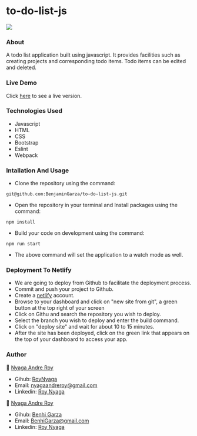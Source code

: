 # to-do-list-js

<img src="https://res.cloudinary.com/it-s-tech/image/upload/v1585156732/Screenshot_from_2020-03-25_18-13-36_mfmb7n.png">

### About
A todo list application built using javascript. It provides facilities such as creating projects and corresponding todo items. Todo items can be edited and deleted.

### Live Demo
Click [here](https://clever-leavitt-20fbe8.netlify.com/) to see a live version.

### Technologies Used
* Javascript
* HTML
* CSS
* Bootstrap
* Eslint
* Webpack

### Intallation And Usage

* Clone the repository using the command:
```
git@github.com:BenjaminGarza/to-do-list-js.git
```
* Open the repository in your terminal and Install packages using the command:
```
npm install
```
* Build your code on development using the command:
```
npm run start
```
* The above command will set the application to a watch mode as well.

### Deployment To Netlify
* We are going to deploy from Github to facilitate the deployment process.
* Commit and push your project to Github.
* Create a [netlify](https://netlify.com) account.
* Browse to your dashboard and click on "new site from git", a green button at the top right of your screen
* Click on Githu and search the repository you wish to deploy.
* Select the branch you wish to deploy and enter the build command.
* Click on "deploy site" and wait for about 10 to 15  minutes.
* After the site has been deployed, click on the green link that appears on the top of your dashboard to access your app.


### Author
:bust_in_silhouette: [Nyaga Andre Roy](https://github.com/RoyNyaga)
* Gihub: [RoyNyaga](https://github.com/RoyNyaga)
* Email: [nyagaandreroy@gmail.com](mailto:nyagaandreroy@gmail.com)
* Linkedin: [Roy Nyaga](https://www.linkedin.com/in/roy-nyaga-andre/)

:bust_in_silhouette: [Nyaga Andre Roy](https://github.com/BenjaminGarza)
* Gihub: [Benhi Garza](https://github.com/BenjaminGarza)
* Email: [BenhiGarza@gmail.com](mailto:benjisgarza@gmail.com)
* Linkedin: [Roy Nyaga](https://www.linkedin.com/in/benjamin-garza/)
